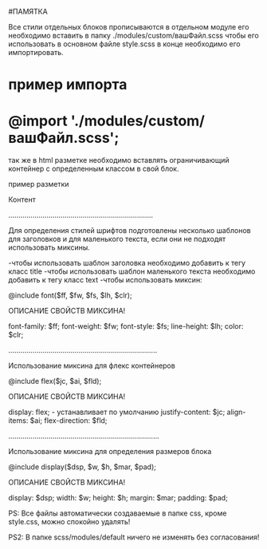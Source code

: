 #ПАМЯТКА

Все стили отдельных блоков прописываются в отдельном модуле
его необходимо вставить в папку ./modules/custom/вашФайл.scss
чтобы его использовать в основном файле style.scss в конце необходимо
его импортировать.

пример импорта
========================================
@import './modules/custom/вашФайл.scss';
========================================

так же в html разметке необходимо вставлять ограничивающий контейнер
с определенным классом в свой блок.

пример разметки

<div class="Вашблок">
    <div class="container">
        Контент
    </div>
</div>


........................................................................


Для определения стилей шрифтов подготовлены несколько шаблонов
для заголовков и для маленького текста, если они не подходят
использовать миксины.

-чтобы использовать шаблон заголовка необходимо добавить к тегу класс title
-чтобы использовать шаблон маленького текста необходимо добавить к тегу класс text
-чтобы использовать миксин:

@include font($ff, $fw, $fs, $lh, $clr);

ОПИСАНИЕ СВОЙСТВ МИКСИНА!

  font-family: $ff;
  font-weight: $fw;
  font-style: $fs;
  line-height: $lh;
  color: $clr;


..........................................................................


Использование миксина для флекс контейнеров

@include flex($jc, $ai, $fld);

ОПИСАНИЕ СВОЙСТВ МИКСИНА!

  display: flex; - устанавливает по умолчанию
  justify-content: $jc;
  align-items: $ai;
  flex-direction: $fld;


...........................................................................

Использование миксина для определения размеров блока

@include display($dsp, $w, $h, $mar, $pad);

ОПИСАНИЕ СВОЙСТВ МИКСИНА!

  display: $dsp;
  width: $w;
  height: $h;
  margin: $mar;
  padding: $pad;



PS: Все файлы автоматически создаваемые в папке css, кроме style.css,
можно спокойно удалять!

PS2: В папке scss/modules/default ничего не изменять без согласования!
